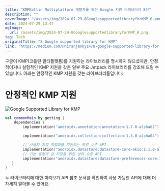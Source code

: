 ```yaml
---
title: "KMPKotlin Multiplatform 개발자를 위한 Google 지원 라이브러리 8선"
description: ""
coverImage: "/assets/img/2024-07-29-8GooglesupportedlibraryforKMP_0.png"
date: 2024-07-29 13:47
ogImage: 
  url: /assets/img/2024-07-29-8GooglesupportedlibraryforKMP_0.png
tag: Tech
originalTitle: "8 Google supported library for KMP"
link: "https://medium.com/@niranjanky14/8-google-supported-library-for-kmp-ea520888db3e"
---
```



구글이 KMP(코틀린 멀티플랫폼)를 지원하는 라이브러리를 명시하지 않으셨지만, 안정적이거나 실험적인 KMP 지원을 갖춘 일부 주요 Jetpack 라이브러리를 강조해 드릴 수 있습니다. 아래는 안정적인 KMP 지원을 갖는 라이브러리들입니다:

# 안정적인 KMP 지원

![Google Supported Library for KMP](/assets/img/2024-07-29-8GooglesupportedlibraryforKMP_0.png)

```kotlin
val commonMain by getting {
    dependencies {
        implementation("androidx.annotation:annotation:1.7.0-alpha02")       

        implementation("androidx.collection:collection:1.3.0-alpha04")

        // 사용자 지정 직렬화를 지원하는 하위 수준 API
        implementation("androidx.datastore:datastore-core-okio:1.1.0-alpha03")
        // 기본 유형의 값 저장을 위한 상위 수준 API 
        implementation("androidx.datastore:datastore-preferences-core:1.1.0-alpha03")
   }
}
```

<div class="content-ad"></div>

두 라이브러리에 대한 미리보기 API 참조 문서를 확인하여 사용 가능한 API에 대해 더 자세히 알아볼 수 있어요.